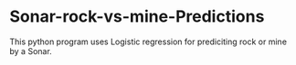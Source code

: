 # Sonar-rock-vs-mine-Predictions

This python program uses Logistic regression for prediciting rock or mine by a Sonar.
